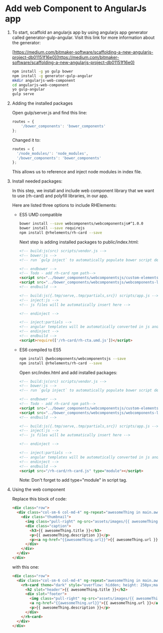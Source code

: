 # Add web Component to AngularJs app

1. To start, scaffold an angularjs app by using angularjs app generator
called generator-gulp-angular. Visit this link for more information about the
generator:

    [https://medium.com/bitmaker-software/scaffolding-a-new-angularjs-project-db01151f16e0](https://medium.com/bitmaker-software/scaffolding-a-new-angularjs-project-db01151f16e0)

    ```bash
    npm install -g yo gulp bower
    npm install -g generator-gulp-angular
    mkdir angularjs-web-component
    cd angularjs-web-component
    yo gulp-angular
    gulp serve
    ```

2. Adding the installed packages

    Open gulp/server.js and find this line:
    ```javascript
    routes = {
        '/bower_components': 'bower_components'
    };
    ```

    Changed it to:
    ```javascript
    routes = {
      '/node_modules/': 'node_modules',
      '/bower_components': 'bower_components'
    };
    ```

    This allows us to reference and inject node modules in index file.

3. Install needed packages:

    In this step, we install and include web component library that we want to use (rh-card) and polyfill libraries, in our app.

    Here are listed three options to include RHElements:

    - ES5 UMD compatible
        ```bash
        bower install --save webcomponents/webcomponentsjs#^1.0.0
        bower install --save requirejs
        npm install @rhelements/rh-card --save
        ```

        Next step is adding installed packages to public/index.html:


        ```html
        <!-- build:js(src) scripts/vendor.js -->
        <!-- bower:js -->
        <!-- run `gulp inject` to automatically populate bower script dependencies -->

        <!-- endbower -->
        <!-- Todo - add rh-card npm path-->
        <script src="../bower_components/webcomponentsjs/custom-elements-es5-adapter.js"></script>
        <script src="../bower_components/webcomponentsjs/webcomponents-lite.js"></script>
        <!-- endbuild -->

        <!-- build:js({.tmp/serve,.tmp/partials,src}) scripts/app.js -->
        <!-- inject:js -->
        <!-- js files will be automatically insert here -->

        <!-- endinject -->

        <!-- inject:partials -->
        <!-- angular templates will be automatically converted in js and inserted here -->
        <!-- endinject -->
        <!-- endbuild -->
        <script>require(['/rh-card/rh-cta.umd.js'])</script>
        ```

    - ES6 compiled to ES5

        ```bash
        npm install @webcomponents/webcomponentsjs --save
        npm install @rhelements/rh-card --save
        ```

        Open src/index.html and add installed packages:

        ```html
        <!-- build:js(src) scripts/vendor.js -->
        <!-- bower:js -->
        <!-- run `gulp inject` to automatically populate bower script dependencies -->

        <!-- endbower -->
        <!-- Todo - add rh-card npm path-->
        <script src="../bower_components/webcomponentsjs/custom-elements-es5-adapter.js"></script>
        <script src="../bower_components/webcomponentsjs/webcomponents-lite.js"></script>
        <!-- endbuild -->

        <!-- build:js({.tmp/serve,.tmp/partials,src}) scripts/app.js -->
        <!-- inject:js -->
        <!-- js files will be automatically insert here -->

        <!-- endinject -->

        <!-- inject:partials -->
        <!-- angular templates will be automatically converted in js and inserted here -->
        <!-- endinject -->
        <!-- endbuild -->
        <script src="/rh-card/rh-card.js" type="module"></script>
        ```

        Note: Don't forget to add type="module" in script tag.

3. Using the web component

    Replace this block of code:

    ```html
    <div class="row">
      <div class="col-sm-6 col-md-4" ng-repeat="awesomeThing in main.awesomeThings | orderBy:'rank'">
        <div class="thumbnail">
          <img class="pull-right" ng-src="assets/images/{{ awesomeThing.logo }}" alt="{{ awesomeThing.title }}">
          <div class="caption">
            <h3>{{ awesomeThing.title }}</h3>
            <p>{{ awesomeThing.description }}</p>
            <p><a ng-href="{{awesomeThing.url}}">{{ awesomeThing.url }}</a></p>
          </div>
        </div>
      </div>
    </div>
    ```

    with this one:

    ```html
    <div class="row">
      <div class="col-sm-6 col-md-4" ng-repeat="awesomeThing in main.awesomeThings | orderBy:'rank'">
        <rh-card theme="dark" style="overflow: hidden; height: 250px;margin-bottom: 15px;">
          <h2 slot="header">{{ awesomeThing.title }}</h2>
          <div slot="footer">
            <img class="pull-right" ng-src="assets/images/{{ awesomeThing.logo }}" alt="{{ awesomeThing.title }}">
            <a ng-href="{{awesomeThing.url}}">{{ awesomeThing.url }}</a>
            <p>{{ awesomeThing.description }}</p>
          </div>
        </rh-card>
      </div>
    </div>
    ```
